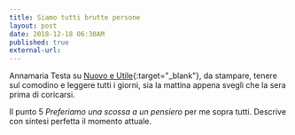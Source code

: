 ```yaml
---
title: Siamo tutti brutte persone
layout: post
date: 2018-12-18 06:30AM
published: true
external-url:
---
```


Annamaria Testa su [Nuovo e Utile](https://nuovoeutile.it/tendiamo-a-essere-brutte-persone/){:target="_blank"}, da stampare, tenere sul comodino e leggere tutti i giorni, sia la mattina appena svegli che la sera prima di coricarsi.

Il punto 5 *Preferiamo una scossa a un pensiero* per me sopra tutti.
Descrive con sintesi perfetta il momento attuale.
